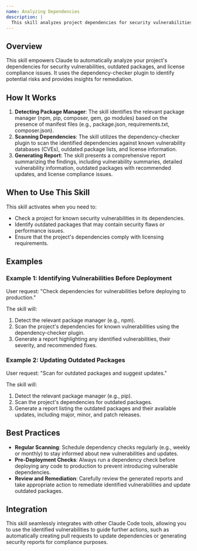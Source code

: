 ```yaml
---
name: Analyzing Dependencies
description: |
  This skill analyzes project dependencies for security vulnerabilities, outdated packages, and license compliance issues. It helps identify potential risks in your project's dependencies using the dependency-checker plugin. Use this skill when you need to check dependencies for vulnerabilities, identify outdated packages that need updates, or ensure license compatibility. Trigger phrases include "check dependencies", "dependency check", "find vulnerabilities", "scan for outdated packages", "/depcheck", and "license compliance". This skill supports npm, pip, composer, gem, and go modules projects.
---
```


## Overview

This skill empowers Claude to automatically analyze your project's dependencies for security vulnerabilities, outdated packages, and license compliance issues. It uses the dependency-checker plugin to identify potential risks and provides insights for remediation.

## How It Works

1. **Detecting Package Manager**: The skill identifies the relevant package manager (npm, pip, composer, gem, go modules) based on the presence of manifest files (e.g., package.json, requirements.txt, composer.json).
2. **Scanning Dependencies**: The skill utilizes the dependency-checker plugin to scan the identified dependencies against known vulnerability databases (CVEs), outdated package lists, and license information.
3. **Generating Report**: The skill presents a comprehensive report summarizing the findings, including vulnerability summaries, detailed vulnerability information, outdated packages with recommended updates, and license compliance issues.

## When to Use This Skill

This skill activates when you need to:
- Check a project for known security vulnerabilities in its dependencies.
- Identify outdated packages that may contain security flaws or performance issues.
- Ensure that the project's dependencies comply with licensing requirements.

## Examples

### Example 1: Identifying Vulnerabilities Before Deployment

User request: "Check dependencies for vulnerabilities before deploying to production."

The skill will:
1. Detect the relevant package manager (e.g., npm).
2. Scan the project's dependencies for known vulnerabilities using the dependency-checker plugin.
3. Generate a report highlighting any identified vulnerabilities, their severity, and recommended fixes.

### Example 2: Updating Outdated Packages

User request: "Scan for outdated packages and suggest updates."

The skill will:
1. Detect the relevant package manager (e.g., pip).
2. Scan the project's dependencies for outdated packages.
3. Generate a report listing the outdated packages and their available updates, including major, minor, and patch releases.

## Best Practices

- **Regular Scanning**: Schedule dependency checks regularly (e.g., weekly or monthly) to stay informed about new vulnerabilities and updates.
- **Pre-Deployment Checks**: Always run a dependency check before deploying any code to production to prevent introducing vulnerable dependencies.
- **Review and Remediation**: Carefully review the generated reports and take appropriate action to remediate identified vulnerabilities and update outdated packages.

## Integration

This skill seamlessly integrates with other Claude Code tools, allowing you to use the identified vulnerabilities to guide further actions, such as automatically creating pull requests to update dependencies or generating security reports for compliance purposes.